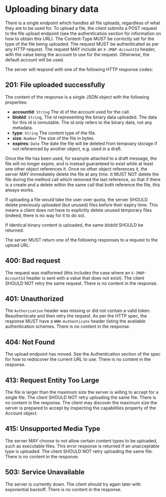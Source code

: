 # Uploading binary data

There is a single endpoint which handles all file uploads, regardless of what they are to be used for. To upload a file, the client submits a POST request to the file upload endpoint (see the authentication section for information on how to obtain this URL). The Content-Type MUST be correctly set for the type of the file being uploaded. The request MUST be authenticated as per any HTTP request. The request MAY include an `X-JMAP-AccountId` header, with the value being the account to use for the request. Otherwise, the default account will be used.

The server will respond with one of the following HTTP response codes:

## 201: File uploaded successfully

The content of the response is a single JSON object with the following properties:

- **accountId**: `String`
  The id of the account used for the call.
- **blobId**: `String`,
  The id representing the binary data uploaded. The data for this id is immutable. The id *only* refers to the binary data, not any metadata.
- **type**: `String`
  The content type of the file.
- **size**: `Number`
  The size of the file in bytes.
- **expires**: `Date`
  The date the file will be deleted from tempoary storage if not referenced by another object, e.g. used in a draft.

Once the file has been used, for example attached to a draft message, the file will no longer expire, and is instead guaranteed to exist while at least one other object references it. Once no other object references it, the server MAY immediately delete the file at any time. It MUST NOT delete the file during the method call which removed the last reference, so that if there is a create and a delete within the same call that both reference the file, this always works.

If uploading a file would take the user over quota, the server SHOULD delete previously uploaded (but unused) files before their expiry time. This means a client does not have to explicitly delete unused temporary files (indeed, there is no way for it to do so).

If identical binary content is uploaded, the same *blobId* SHOULD be returned.

The server MUST return one of the following responses to a request to the upload URL:

## 400: Bad request

The request was malformed (this includes the case where an `X-JMAP-AccountId` header is sent with a value that does not exist). The client SHOULD NOT retry the same request. There is no content in the response.

## 401: Unauthorized

The `Authorization` header was missing or did not contain a valid token. Reauthenticate and then retry the request. As per the HTTP spec, the response MUST have a `WWW-Authenticate` header listing the available authentication schemes. There is no content in the response.

## 404: Not Found

The upload endpoint has moved. See the Authentication section of the spec for how to rediscover the current URL to use. There is no content in the response.

## 413: Request Entity Too Large

The file is larger than the maximum size the server is willing to accept for a single file. The client SHOULD NOT retry uploading the same file. There is no content in the response. The client may discover the maximum size the server is prepared to accept by inspecting the capabilities property of the Account object.

## 415: Unsupported Media Type

The server MAY choose to not allow certain content types to be uploaded, such as executable files. This error response is returned if an unacceptable type is uploaded. The client SHOULD NOT retry uploading the same file. There is no content in the response.

## 503: Service Unavailable

The server is currently down. The client should try again later with exponential backoff. There is no content in the response.
